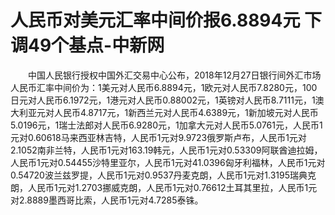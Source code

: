 # 人民币对美元汇率中间价报6.8894元 下调49个基点-中新网

　　中国人民银行授权中国外汇交易中心公布，2018年12月27日银行间外汇市场人民币汇率中间价为：1美元对人民币6.8894元，1欧元对人民币7.8280元，100日元对人民币6.1972元，1港元对人民币0.88002元，1英镑对人民币8.7111元，1澳大利亚元对人民币4.8717元，1新西兰元对人民币4.6389元，1新加坡元对人民币5.0196元，1瑞士法郎对人民币6.9280元，1加拿大元对人民币5.0761元，人民币1元对0.60618马来西亚林吉特，人民币1元对9.9723俄罗斯卢布，人民币1元对2.1052南非兰特，人民币1元对163.19韩元，人民币1元对0.53309阿联酋迪拉姆，人民币1元对0.54455沙特里亚尔，人民币1元对41.0396匈牙利福林，人民币1元对0.54720波兰兹罗提，人民币1元对0.9537丹麦克朗，人民币1元对1.3195瑞典克朗，人民币1元对1.2703挪威克朗，人民币1元对0.76612土耳其里拉，人民币1元对2.8889墨西哥比索，人民币1元对4.7285泰铢。
